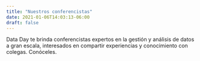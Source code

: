 ```yaml
---
title: "Nuestros conferencistas"
date: 2021-01-06T14:03:13-06:00
draft: false
---
```


Data Day te brinda conferencistas expertos en la gestión y análisis de datos a gran escala, interesados en compartir experiencias y conocimiento con colegas. Conóceles.